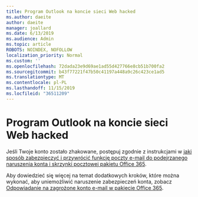 ```yaml
---
title: Program Outlook na koncie sieci Web hacked
ms.author: daeite
author: daeite
manager: joallard
ms.date: 6/13/2019
ms.audience: Admin
ms.topic: article
ROBOTS: NOINDEX, NOFOLLOW
localization_priority: Normal
ms.custom: ''
ms.openlocfilehash: 72dada23e9d69ae1ad55d427766e8cb51b700fa2
ms.sourcegitcommit: b43f77221f47b50c41197a448a9c26c423ce1ad5
ms.translationtype: MT
ms.contentlocale: pl-PL
ms.lasthandoff: 11/15/2019
ms.locfileid: "36511209"
---
```

# <a name="outlook-on-the-web-account-hacked"></a>Program Outlook na koncie sieci Web hacked

Jeśli Twoje konto zostało zhakowane, postępuj zgodnie z instrukcjami w [jaki sposób zabezpieczyć i przywrócić funkcję poczty e-mail do podejrzanego naruszenia konta i skrzynki pocztowej pakietu Office 365](https://docs.microsoft.com/office365/securitycompliance/responding-to-a-compromised-email-account#how-to-secure-and-restore-email-function-to-a-suspected-compromised-office-365-account-and-mailbox).

Aby dowiedzieć się więcej na temat dodatkowych kroków, które można wykonać, aby uniemożliwić naruszenie zabezpieczeń konta, zobacz [Odpowiadanie na zagrożone konto e-mail w pakiecie Office 365](https://docs.microsoft.com/office365/securitycompliance/responding-to-a-compromised-email-account).
